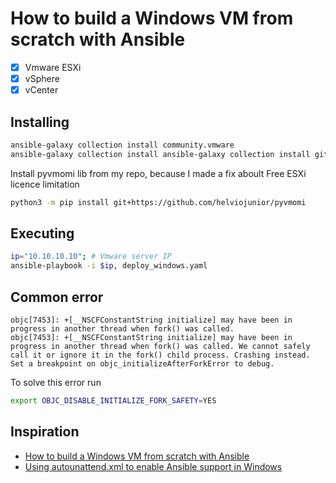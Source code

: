 # How to build a Windows VM from scratch with Ansible

* [x] Vmware ESXi
* [x] vSphere
* [x] vCenter

## Installing

```bash
ansible-galaxy collection install community.vmware
ansible-galaxy collection install ansible-galaxy collection install git+https://github.com/helviojunior/ansible-vmware-floppy.git
```

Install pyvmomi lib from my repo, because I made a fix aboult Free ESXi licence limitation
```bash
python3 -m pip install git+https://github.com/helviojunior/pyvmomi
```

## Executing

```bash
ip="10.10.10.10"; # Vmware server IP
ansible-playbook -i $ip, deploy_windows.yaml
```

## Common error

```
objc[7453]: +[__NSCFConstantString initialize] may have been in progress in another thread when fork() was called.
objc[7453]: +[__NSCFConstantString initialize] may have been in progress in another thread when fork() was called. We cannot safely call it or ignore it in the fork() child process. Crashing instead. Set a breakpoint on objc_initializeAfterForkError to debug.
```

To solve this error run
```bash
export OBJC_DISABLE_INITIALIZE_FORK_SAFETY=YES
```

## Inspiration
- [How to build a Windows VM from scratch with Ansible](https://madlabber.wordpress.com/2019/06/23/how-to-build-a-windows-vm-from-scratch-with-ansible/comment-page-1)
- [Using autounattend.xml to enable Ansible support in Windows](https://madlabber.wordpress.com/2019/06/19/using-autounattend-xml-to-enable-ansible-support-in-windows/)